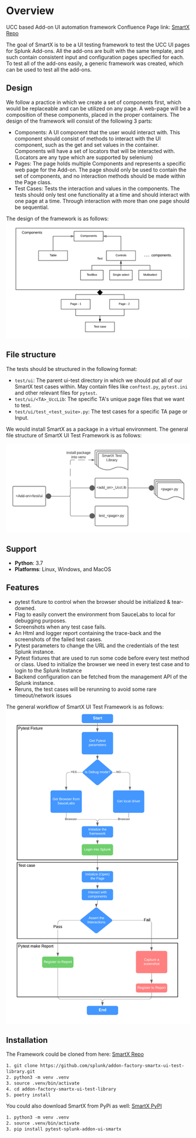 # Overview

UCC based Add-on UI automation framework
Confluence Page link:
[SmartX Repo](https://confluence.splunk.com/display/PROD/SmartX+UI+Automation+Framework+for+Ucc+based+Add-ons)

The goal of SmartX is to be a UI testing framework to test the UCC UI pages for Splunk Add-ons.
All the add-ons are built with the same template, and such contain consistent input and configuration pages specified for each. To test all of the add-ons easily, a generic framework was created, which can be used to test all the add-ons.

## Design

We follow a practice in which we create a set of components first, which would be replaceable and can be utilized on any page. A web-page will be a composition of these components, placed in the proper containers.
The design of the framework will consist of the following 3 parts:

 - Components: A UI component that the user would interact with. This component should consist of methods to interact with the UI component, such as the get and set values in the container. Components will have a set of locators that will be interacted with. (Locators are any type which are supported by selenium)
 - Pages: The page holds multiple Components and represents a specific web page for the Add-on. The page should only be used to contain the set of components, and no interaction methods should be made within the Page class.
 - Test Cases: Tests the interaction and values in the components. The tests should only test one functionality at a time and should interact with one page at a time. Through interaction with more than one page should be sequential.

The design of the framework is as follows:
![image](./images/UI-Framework.jpeg)

## File structure

The tests should be structured in the following format:

  - `test/ui`: The parent ui-test directory in which we should put all of our SmartX test cases within. May contain files like `conftest.py`, `pytest.ini` and other relevant files for `pytest`.
  - `test/ui/<TA>_UccLib`: The specific TA's unique page files that we want to test.
  - `test/ui/test_<test_suite>.py`: The test cases for a specific TA page or Input.

We would install SmartX as a package in a virtual environment.
The general file structure of SmartX UI Test Framework is as follows:

![image](./images/file_architecture.jpeg)

## Support

- **Python**: 3.7
- **Platforms**: Linux, Windows, and MacOS

## Features
 - pytest fixture to control when the browser should be initialized & tear-downed.
 - Flag to easily convert the environment from SauceLabs to local for debugging purposes.
 - Screenshots when any test case fails.
 - An Html and logger report containing the trace-back and the screenshots of the failed test cases.
 - Pytest parameters to change the URL and the credentials of the test Splunk instance.
 - Pytest fixtures that are used to run some code before every test method or class. Used to initialize the browser we need in every test case and to login to the Splunk Instance
 - Backend configuration can be fetched from the management API of the Splunk instance.
 - Reruns, the test cases will be rerunning to avoid some rare timeout/network issues

The general workflow of SmartX UI Test Framework is as follows:
![image](./images/UI_automation_Flow.jpeg)


## Installation


The Framework could be cloned from here: [SmartX Repo](https://github.com/splunk/addon-factory-smartx-ui-test-library)

```console
1. git clone https://github.com/splunk/addon-factory-smartx-ui-test-library.git
2. python3 -m venv .venv
3. source .venv/bin/activate
4. cd addon-factory-smartx-ui-test-library
5. poetry install
```

You could also download SmartX from PyPi as well: [SmartX PyPI](https://pypi.org/project/pytest-splunk-addon-ui-smartx/)

```console
1. python3 -m venv .venv
2. source .venv/bin/activate
3. pip install pytest-splunk-addon-ui-smartx
```
